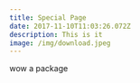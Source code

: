 ```yaml
---
title: Special Page
date: 2017-11-10T11:03:26.072Z
description: This is it
image: /img/download.jpeg
---
```

wow a package
